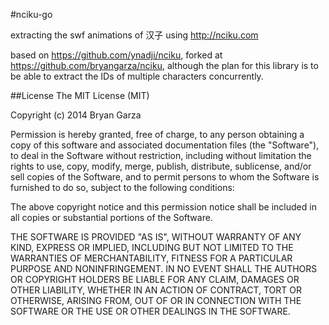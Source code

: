 #nciku-go

extracting the swf animations of 汉子 using http://nciku.com

based on https://github.com/ynadji/nciku, forked at
https://github.com/bryangarza/nciku, although the plan for this library is to
be able to extract the IDs of multiple characters concurrently.

##License
The MIT License (MIT)

Copyright (c) 2014 Bryan Garza

Permission is hereby granted, free of charge, to any person obtaining a copy
of this software and associated documentation files (the "Software"), to deal
in the Software without restriction, including without limitation the rights
to use, copy, modify, merge, publish, distribute, sublicense, and/or sell
copies of the Software, and to permit persons to whom the Software is
furnished to do so, subject to the following conditions:

The above copyright notice and this permission notice shall be included in
all copies or substantial portions of the Software.

THE SOFTWARE IS PROVIDED "AS IS", WITHOUT WARRANTY OF ANY KIND, EXPRESS OR
IMPLIED, INCLUDING BUT NOT LIMITED TO THE WARRANTIES OF MERCHANTABILITY,
FITNESS FOR A PARTICULAR PURPOSE AND NONINFRINGEMENT. IN NO EVENT SHALL THE
AUTHORS OR COPYRIGHT HOLDERS BE LIABLE FOR ANY CLAIM, DAMAGES OR OTHER
LIABILITY, WHETHER IN AN ACTION OF CONTRACT, TORT OR OTHERWISE, ARISING FROM,
OUT OF OR IN CONNECTION WITH THE SOFTWARE OR THE USE OR OTHER DEALINGS IN
THE SOFTWARE.
